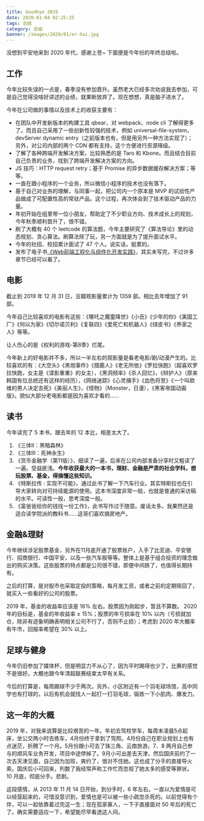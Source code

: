 ```yaml
---
title: Goodbye 2019
date: 2020-01-04 02:25:25
tags: 总结
category: 总结
banner: /images/2020/01/er-hai.jpg
---
```


没想到平安地来到 2020 年代，感谢上苍~ 下面便是今年份的年终总结啦。

<!-- more -->

## 工作

今年比较失误的一点是，春季没有参加晋升。虽然老大已经多次劝说我去参加，可是自己觉得没啥好讲述的业绩，就果断放弃了。现在想想，真是脑子进水了。

今年在公司做的事情以及技术上的收获主要有：

+ 在团队中开发新版本的构建工具 qbear，对 webpack、node cli 了解得更多了。而且自己采用了一些创新性较强的技术，例如 universal-file-system，devServer dynamic entry（之前版本也有，但是用另外一种方法实现了）；另外，对公司内部的两个 CDN 都有支持，这个方便进行资源降级。
+ 了解了各种跨端开发解决方案，比较熟悉的是 Taro 和 Kbone。而且结合目前自己负责的业务，找到了跨端开发解决方案的方向。
+ JS 技巧：HTTP request retry；基于 Promise 的异步数据缓存解决方案；等等。
+ 一直在跟小程序的一个业务，所以微信小程序的技术也没有落下。
+ 基于自己对业务的理解，与同事一起，把公司内一个原本是 MVP 的试验性产品做成了可配置性高的常驻产品。这个过程，再次体会到了技术驱动产品的力量。
+ 年初开始在组里带一位小朋友，帮助定了不少职业方向、技术成长上的规划，今年秋季顺利晋升了，很不错。
+ 刷了大概有 40 个 leetcode 的算法题，今年主要研究了《算法导论》里的动态规划、贪心算法。刷算法除了玩，另一方面就是为了提升面试水平。
+ 今年的社招、校招累计面试了 47 个人。说实话，挺累的。
+ 发布了电子书[《Web前端工程化与组件化开发实践》](https://borninsummer.com/Practice-in-Front-End-Engineering-and-Components-Development/)，其实未写完，不过许多章节已经可以看了。

## 电影

截止到 2019 年 12 月 31 日，豆瓣观影量累计为 1359 部。相比去年增加了 91 部。

今年自己比较喜欢的电影有这些：《哪吒之魔童降世》《小丑》《少年的你》《美国工厂》《何以为家》《切尔诺贝利》《复联四》《爱死亡和机器人》《绿皮书》《养家之人》等等。

让人伤心的是《权利的游戏-第8季》烂尾。

今年新上的好电影并不多，所以一半左右的观影量是看老电影/剧/动漫产生的。比较喜欢的有：《大空头》《黑炮事件》《猎鹿人》《老无所依》《罗拉快跑》（超喜欢罗拉快跑，女主是《谍影重重》的女主），《黑洞频率》《杀人回忆》，《辩护人》（原来韩国有位总统还有这样的经历），《网络迷踪》《心灵捕手》《血色将至》《一个叫欧维的男人决定去死》《美丽人生》，《怪物》（Monster，日漫），《黑客帝国动画版》。貌似大部分老电影都是因为喜欢才看的……

## 读书

今年读完了 5 本书，跟去年的 12 本比，相差太大了。

1. 《三体II：黑暗森林》
2. 《三体III：死神永生》
3. 《货币金融学（第11版）》，细读了一遍，后来在公司内部准备分享时又粗读了一遍。受益匪浅。**今年收获最大的一本书，理财、金融是严肃的社会学科，想玩股票、基金，得搞懂这些知识。**
4. 《特斯拉传 : 实现不可能》，通过此书了解一下汽车行业。其实特斯拉也在引导大家转向对可持续能源的使用。这本书深度非常一般，也就是普通的采访稿的水平。可读性一般，思考深度一般。
5. 《富爸爸给你的钱找一份工作》，此书写作过于随意。废话太多。我果然还是适合读学院派的教科书……这哥们喜欢搞房地产。

## 金融&理财

今年继续涉足股票基金，另外在11月底开通了股票账户，入手了比亚迪、平安银行、招商银行、中国平安，以及一些汽车股等等。整体上是基于组合投资的理念做出的购买决策。这些股票的特点都是公司很不错，即便中间跌了，也值得长期持有。

之后的打算，是对股市也采取定投的策略，每月发工资，或者之前的定期赎回了，就买入一些看好的公司的股票。

2019 年，基金的收益率应该是 16% 左右。股票因为刚起步，暂且不算数。
2020 年的目标是，基金的年收益率 ≥ 15%；股票的年亏损率在 10% 以内（亏损就加仓，除非有迹象明确表明相关公司不行了，否则不止损）；考虑到 2020 年大概率有牛市，回报率希望在 30% 以上。

## 足球与健身

今年仍旧参加了媒体杯，但是明显力不从心了，因为平时踢得也少了，比赛的感觉不是很好。大概也跟今年清超联赛结束太早有关系。

今后的打算是，每周踢球不少于两次。另外，小区附近有一个羽毛球场馆，高中同学也有打球的，以后有机会就找人一起打一打羽毛球，锻炼一下小肌肉、爆发力。

## 这一年的大概

2019 年，对我来说算是比较艰苦的一年。年初去驾校学车，每周末凌晨5点起床，坐公交两小时去练车，4月份终于拿到了驾照。4月份自己在职业规划上也有点迷茫，折腾了一个月。5月份跟小可去了珠三角、云南旅游。7、8 两月自己参与的顺风车业务开发，项目中途停掉了。9月小可出差去天津，然后国庆前约了一次去天津见面，自己因为加班，爽约了，很对不住她。这也成了分手的直接导火索。国庆后小可回来，列数了我经常声称工作忙而忽视了她太多的感受等罪状。10 月底，彻底分手。悲剧。

这段感情，从 2013 年 11 月 14 日开始，到分手时，6 年左右。一直以为爱情是可以经营起来的，可惜没意识到，爱情也是可以被一些小疏忽杀死的。以前觉得有个伴，可以一起依靠着过完这一生；现在孤家寡人，一下子直接面对 50 年后的死亡了。确实需要适应一下，希望能尽早看透这人间。
